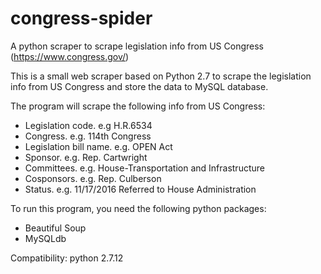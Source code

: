 # congress-spider
A python scraper to scrape legislation info from US Congress (https://www.congress.gov/)

This is a small web scraper based on Python 2.7 to scrape the legislation info from US Congress and store the data to MySQL database.

The program will scrape the following info from US Congress:

- Legislation code. e.g H.R.6534 
- Congress. e.g. 114th Congress
- Legislation bill name. e.g. OPEN Act
- Sponsor. e.g. Rep. Cartwright
- Committees. e.g. House-Transportation and Infrastructure
- Cosponsors. e.g. Rep. Culberson
- Status. e.g. 11/17/2016 Referred to House Administration

To run this program, you need the following python packages:

- Beautiful Soup
- MySQLdb

Compatibility: python 2.7.12
